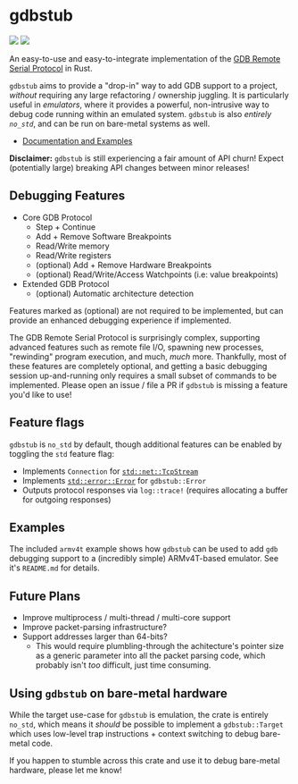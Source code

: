 # gdbstub

[![](http://meritbadge.herokuapp.com/gdbstub)](https://crates.io/crates/gdbstub)
[![](https://docs.rs/gdbstub/badge.svg)](https://docs.rs/gdbstub)

An easy-to-use and easy-to-integrate implementation of the [GDB Remote Serial Protocol](https://sourceware.org/gdb/onlinedocs/gdb/Remote-Protocol.html#Remote-Protocol) in Rust.

`gdbstub` aims to provide a "drop-in" way to add GDB support to a project, _without_ requiring any large refactoring / ownership juggling. It is particularly useful in _emulators_, where it provides a powerful, non-intrusive way to debug code running within an emulated system. `gdbstub` is also _entirely `no_std`_, and can be run on bare-metal systems as well.

- [Documentation and Examples](https://docs.rs/gdbstub)

**Disclaimer:** `gdbstub` is still experiencing a fair amount of API churn! Expect (potentially large) breaking API changes between minor releases!

## Debugging Features

- Core GDB Protocol
    - Step + Continue
    - Add + Remove Software Breakpoints
    - Read/Write memory
    - Read/Write registers
    - (optional) Add + Remove Hardware Breakpoints
    - (optional) Read/Write/Access Watchpoints (i.e: value breakpoints)
- Extended GDB Protocol
    - (optional) Automatic architecture detection

Features marked as (optional) are not required to be implemented, but can provide an enhanced debugging experience if implemented.

The GDB Remote Serial Protocol is surprisingly complex, supporting advanced features such as remote file I/O, spawning new processes, "rewinding" program execution, and much, _much_ more. Thankfully, most of these features are completely optional, and getting a basic debugging session up-and-running only requires a small subset of commands to be implemented. Please open an issue / file a PR if `gdbstub` is missing a feature you'd like to use!

## Feature flags

`gdbstub` is `no_std` by default, though additional features can be enabled by toggling the `std` feature flag:

- Implements `Connection` for [`std::net::TcpStream`](https://doc.rust-lang.org/std/net/struct.TcpStream.html)
- Implements [`std::error::Error`](https://doc.rust-lang.org/std/error/trait.Error.html) for `gdbstub::Error`
- Outputs protocol responses via `log::trace!` (requires allocating a buffer for outgoing responses)

## Examples

The included `armv4t` example shows how `gdbstub` can be used to add `gdb` debugging support to a (incredibly simple) ARMv4T-based emulator. See it's `README.md` for details.

## Future Plans

- Improve multiprocess / multi-thread / multi-core support
- Improve packet-parsing infrastructure?
- Support addresses larger than 64-bits?
  - This would require plumbling-through the achitecture's pointer size as a generic parameter into all the packet parsing code, which probably isn't _too_ difficult, just time consuming.

## Using `gdbstub` on bare-metal hardware

While the target use-case for `gdbstub` is emulation, the crate is entirely `no_std`, which means it _should_ be possible to implement a `gdbstub::Target` which uses low-level trap instructions + context switching to debug bare-metal code.

If you happen to stumble across this crate and use it to debug bare-metal hardware, please let me know!
